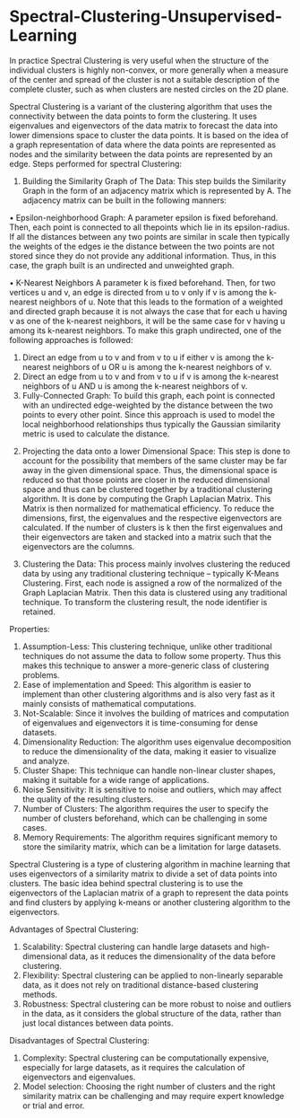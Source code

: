 # Spectral-Clustering-Unsupervised-Learning
In practice Spectral Clustering is very useful when the structure of the individual clusters is highly non-convex, or more generally when a measure of the center and spread of the cluster is not a suitable description of the complete cluster, such as when clusters are nested circles on the 2D plane.

Spectral Clustering is a variant of the clustering algorithm that uses the connectivity between the data points to form the clustering. It uses eigenvalues and eigenvectors of the data matrix to forecast the data into lower dimensions space to cluster the data points. It is based on the idea of a graph representation of data where the data points are represented as nodes and the similarity between the data points are represented by an edge. 
Steps performed for spectral Clustering:

1) Building the Similarity Graph of The Data: This step builds the Similarity Graph in the form of an adjacency matrix which is represented by A. The adjacency matrix can be built in the following manners:

•	Epsilon-neighborhood Graph: A parameter epsilon is fixed beforehand. Then, each point is connected to all thepoints which lie in its epsilon-radius. If all the distances between any two points are similar in scale then typically the weights of the edges ie the distance between the two points are not stored since they do not provide any additional information. Thus, in this case, the graph built is an undirected and unweighted graph.

•	K-Nearest Neighbors A parameter k is fixed beforehand. Then, for two vertices u and v, an edge is directed from u to v only if v is among the k-nearest neighbors of u. Note that this leads to the formation of a weighted and directed graph because it is not always the case that for each u having v as one of the k-nearest neighbors, it will be the same case for v having u among its k-nearest neighbors. To make this graph undirected, one of the following approaches is followed:

1.	Direct an edge from u to v and from v to u if either v is among the k-nearest neighbors of u OR u is among the k-nearest neighbors of v.
2.	Direct an edge from u to v and from v to u if v is among the k-nearest neighbors of u AND u is among the k-nearest neighbors of v.
3.	Fully-Connected Graph: To build this graph, each point is connected with an undirected edge-weighted by the distance between the two points to every other point. Since this approach is used to model the local neighborhood relationships thus typically the Gaussian similarity metric is used to calculate the distance.

2) Projecting the data onto a lower Dimensional Space: This step is done to account for the possibility that members of the same cluster may be far away in the given dimensional space. Thus, the dimensional space is reduced so that those points are closer in the reduced dimensional space and thus can be clustered together by a traditional clustering algorithm. It is done by computing the Graph Laplacian Matrix. 
This Matrix is then normalized for mathematical efficiency. To reduce the dimensions, first, the eigenvalues and the respective eigenvectors are calculated. If the number of clusters is k then the first eigenvalues and their eigenvectors are taken and stacked into a matrix such that the eigenvectors are the columns.

3) Clustering the Data: This process mainly involves clustering the reduced data by using any traditional clustering technique – typically K-Means Clustering. First, each node is assigned a row of the normalized of the Graph Laplacian Matrix. Then this data is clustered using any traditional technique. To transform the clustering result, the node identifier is retained.

Properties:

1.	Assumption-Less: This clustering technique, unlike other traditional techniques do not assume the data to follow some property. Thus this makes this technique to answer a more-generic class of clustering problems.
2.	Ease of implementation and Speed: This algorithm is easier to implement than other clustering algorithms and is also very fast as it mainly consists of mathematical computations.
3.	Not-Scalable: Since it involves the building of matrices and computation of eigenvalues and eigenvectors it is time-consuming for dense datasets.
4.	Dimensionality Reduction: The algorithm uses eigenvalue decomposition to reduce the dimensionality of the data, making it easier to visualize and analyze.
5.	Cluster Shape: This technique can handle non-linear cluster shapes, making it suitable for a wide range of applications.
6.	Noise Sensitivity: It is sensitive to noise and outliers, which may affect the quality of the resulting clusters.
7.	Number of Clusters: The algorithm requires the user to specify the number of clusters beforehand, which can be challenging in some cases.
8.	Memory Requirements: The algorithm requires significant memory to store the similarity matrix, which can be a limitation for large datasets.

Spectral Clustering is a type of clustering algorithm in machine learning that uses eigenvectors of a similarity matrix to divide a set of data points into clusters. The basic idea behind spectral clustering is to use the eigenvectors of the Laplacian matrix of a graph to represent the data points and find clusters by applying k-means or another clustering algorithm to the eigenvectors.

Advantages of Spectral Clustering:

1.	Scalability: Spectral clustering can handle large datasets and high-dimensional data, as it reduces the dimensionality of the data before clustering.
3.	Flexibility: Spectral clustering can be applied to non-linearly separable data, as it does not rely on traditional distance-based clustering methods.
4.	Robustness: Spectral clustering can be more robust to noise and outliers in the data, as it considers the global structure of the data, rather than just local distances between data points.

Disadvantages of Spectral Clustering:

1.	Complexity: Spectral clustering can be computationally expensive, especially for large datasets, as it requires the calculation of eigenvectors and eigenvalues.
2.	Model selection: Choosing the right number of clusters and the right similarity matrix can be challenging and may require expert knowledge or trial and error.




